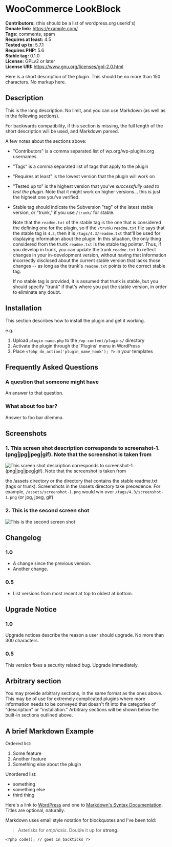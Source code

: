 # WooCommerce LookBlock #
**Contributors:** (this should be a list of wordpress.org userid's)  
**Donate link:** https://example.com/  
**Tags:** comments, spam  
**Requires at least:** 4.5  
**Tested up to:** 5.7.1  
**Requires PHP:** 5.6  
**Stable tag:** 0.1.0  
**License:** GPLv2 or later  
**License URI:** https://www.gnu.org/licenses/gpl-2.0.html  

Here is a short description of the plugin.  This should be no more than 150 characters.  No markup here.

## Description ##

This is the long description.  No limit, and you can use Markdown (as well as in the following sections).

For backwards compatibility, if this section is missing, the full length of the short description will be used, and
Markdown parsed.

A few notes about the sections above:

*   "Contributors" is a comma separated list of wp.org/wp-plugins.org usernames
*   "Tags" is a comma separated list of tags that apply to the plugin
*   "Requires at least" is the lowest version that the plugin will work on
*   "Tested up to" is the highest version that you've *successfully used to test the plugin*. Note that it might work on
higher versions... this is just the highest one you've verified.
*   Stable tag should indicate the Subversion "tag" of the latest stable version, or "trunk," if you use `/trunk/` for
stable.

    Note that the `readme.txt` of the stable tag is the one that is considered the defining one for the plugin, so
if the `/trunk/readme.txt` file says that the stable tag is `4.3`, then it is `/tags/4.3/readme.txt` that'll be used
for displaying information about the plugin.  In this situation, the only thing considered from the trunk `readme.txt`
is the stable tag pointer.  Thus, if you develop in trunk, you can update the trunk `readme.txt` to reflect changes in
your in-development version, without having that information incorrectly disclosed about the current stable version
that lacks those changes -- as long as the trunk's `readme.txt` points to the correct stable tag.

    If no stable tag is provided, it is assumed that trunk is stable, but you should specify "trunk" if that's where
you put the stable version, in order to eliminate any doubt.

## Installation ##

This section describes how to install the plugin and get it working.

e.g.

1. Upload `plugin-name.php` to the `/wp-content/plugins/` directory
1. Activate the plugin through the 'Plugins' menu in WordPress
1. Place `<?php do_action('plugin_name_hook'); ?>` in your templates

## Frequently Asked Questions ##

### A question that someone might have ###

An answer to that question.

### What about foo bar? ###

Answer to foo bar dilemma.

## Screenshots ##

### 1. This screen shot description corresponds to screenshot-1.(png|jpg|jpeg|gif). Note that the screenshot is taken from ###
![This screen shot description corresponds to screenshot-1.(png|jpg|jpeg|gif). Note that the screenshot is taken from](http://ps.w.org/woocommerce-lookblock/assets/screenshot-1.png)

the /assets directory or the directory that contains the stable readme.txt (tags or trunk). Screenshots in the /assets
directory take precedence. For example, `/assets/screenshot-1.png` would win over `/tags/4.3/screenshot-1.png`
(or jpg, jpeg, gif).
### 2. This is the second screen shot ###
![This is the second screen shot](http://ps.w.org/woocommerce-lookblock/assets/screenshot-2.png)


## Changelog ##

### 1.0 ###
* A change since the previous version.
* Another change.

### 0.5 ###
* List versions from most recent at top to oldest at bottom.

## Upgrade Notice ##

### 1.0 ###
Upgrade notices describe the reason a user should upgrade.  No more than 300 characters.

### 0.5 ###
This version fixes a security related bug.  Upgrade immediately.

## Arbitrary section ##

You may provide arbitrary sections, in the same format as the ones above.  This may be of use for extremely complicated
plugins where more information needs to be conveyed that doesn't fit into the categories of "description" or
"installation."  Arbitrary sections will be shown below the built-in sections outlined above.

## A brief Markdown Example ##

Ordered list:

1. Some feature
1. Another feature
1. Something else about the plugin

Unordered list:

* something
* something else
* third thing

Here's a link to [WordPress](https://wordpress.org/ "Your favorite software") and one to [Markdown's Syntax Documentation][markdown syntax].
Titles are optional, naturally.

[markdown syntax]: https://daringfireball.net/projects/markdown/syntax
            "Markdown is what the parser uses to process much of the readme file"

Markdown uses email style notation for blockquotes and I've been told:
> Asterisks for *emphasis*. Double it up  for **strong**.

`<?php code(); // goes in backticks ?>`
